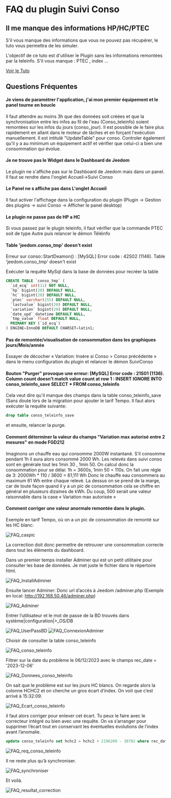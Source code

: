 # FAQ du plugin Suivi Conso

## Il me manque des informations HP/HC/PTEC
S'il vous manque des informations que vous ne pouvez pas récupérer, le tuto vous permettra de les simuler.

L'objectif de ce tuto est d'utiliser le Plugin sans les informations remontées par la teleinfo.
S'il vous manque : PTEC , index ...

[Voir le Tuto](./tutoriel_hp_hc.md)

## Questions Fréquentes

#### Je viens de paramétrer l'application, j'ai mon premier équipement et le panel tourne en boucle
Il faut attendre au moins 3h que des données soit créées et que la synchronisation entre les infos au fil de l'eau (Conso_teleinfo) soient remontées sur les infos du jours (conso_jour). Il est possible de le faire plus rapidement en allant dans le moteur de tâches et en forçant l'exécution manuellement. Il est intitulé "UpdateTable" pour conso.
Controler également qu'il y a au minimum un équipement actif et vérifier que celui-ci a bien une consommation qui évolue.

#### Je ne trouve pas le Widget dans le Dashboard de Jeedom
Le plugin ne s'affiche pas sur le Dashboard de Jeedom mais dans un panel. Il faut se rendre dans l'onglet Accueil->Suivi Conso

#### Le Panel ne s affiche pas dans L'onglet Accueil
Il faut activer l'affichage dans la configuration du plugin (Plugin -> Gestion des plugins -> suivi Conso -> Afficher le panel desktop)

#### Le plugin ne passe pas de HP a HC
Si vous passez par le plugin teleinfo, il faut vérifier que la commande PTEC soit de type Autre puis relancer le démon Téléinfo

#### Table 'jeedom.conso_tmp' doesn't exist
Erreur sur conso::StartDeamon() : [MySQL] Error code : 42S02 (1146). Table 'jeedom.conso_tmp' doesn't exist

Exécuter la requête MySql dans la base de données pour recréer la table

```sql
CREATE TABLE `conso_tmp` (
  `id_ecq` int(11) NOT NULL,
  `hp` bigint(20) DEFAULT NULL,
  `hc` bigint(20) DEFAULT NULL,
  `ptec` varchar(255) DEFAULT NULL,
  `lastvalue` bigint(20) DEFAULT NULL,
  `variation` bigint(20) DEFAULT NULL,
  `date_upd` datetime DEFAULT NULL,
  `tmp_value` float DEFAULT NULL,
  PRIMARY KEY (`id_ecq`)
) ENGINE=InnoDB DEFAULT CHARSET=latin1;
```
#### Pas de remontée/visualisation de consommation dans les graphiques jours/Mois/année
Essayer de décocher « Variation: Insère si Conso > Conso précédente » dans le menu configuration du plugin et relancer le démon SuiviConso

#### Bouton "Purger" provoque une erreur: [MySQL] Error code : 21S01 (1136). Column count doesn’t match value count at row 1 : INSERT IGNORE INTO conso_teleinfo_save SELECT * FROM conso_teleinfo
Cela veut dire qu'il manque des champs dans la table conso_teleinfo_save (Sans doute lors de la migration pour ajouter le tarif Tempo. Il faut alors exécuter la requête suivante:
```sql
drop table conso_teleinfo_save
```
et ensuite, relancer la purge.

#### Comment déterminer la valeur du champs "Variation max autorisé entre 2 mesures" en mode FGD212
Imaginons un chauffe eau qui consomme 2000W instantané. S’il consomme pendant 1h il aura alors consommé 2000 Wh. Les relevés dans suivi conso sont en générale tout les 1min 30 , 1min 50. On calcul donc la consommation pour se délai: 1h = 3600s, 1min 50 = 110s. On fait une régle de 3:
2000Wh * 110 / 3600 = 61,111 Wh
Donc le chauffe eau consommera au maximum 61 Wh entre chaque relevé. La dessus on se prend de la marge, car de toute façon quand il y a un pic de consommation cela se chiffre en général en plusieurs dizaines de kWh. Du coup, 500 serait une valeur raisonnable dans la case « Variation max autorisée »

#### Comment corriger une valeur anormale remontée dans le plugin.
Exemple en tarif Tempo, où on a un pic de consommation de remonté sur les HC blanc:

![FAQ_caspic](../images/caspic.png)

La correction doit donc permettre de retrouver une consommation correcte dans tout les éléments du dashboard.

Dans un premier temps installer Adminer qui est un petit utilitaire pour consulter les base de données. Je met juste le fichier dans le répertoire html.

![FAQ_InstallAdminer](../images/InstallAdminer.png)

Ensuite lancer Adminer:
Donc url d’accès à Jeedom /adminer.php (Exemple en local: http://192.168.50.46/adminer.php)

![FAQ_Adminer](../images/FAQ_Adminer.png)

Entrer l’utilisateur et le mot de passe de la BD trouvés dans système|configuration|>_OS/DB

![FAQ_UserPassBD](../images/UserPassBD.png)
![FAQ_ConnexionAdminer](../images/ConnexionAdminer.png)

Choisir de consulter la table conso_teleinfo

![FAQ_conso_teleinfo](../images/FAQ_conso_teleinfo.png)

Filtrer sur la date du problème le 06/12/2023 avec le champs rec_date = '2023-12-06'

![FAQ_Donnees_conso_teleinfo](../images/FAQ_Donnees_conso_teleinfo.png)

On sait que le problème est sur les jours HC blancs. On regarde alors la colonne HCHC2 et on cherche un gros écart d’index. On voit que c’est arrivé à 15:32:09.

![FAQ_Ecart_conso_teleinfo](../images/FAQ_Ecart_conso_teleinfo.png)

il faut alors corriger pour enlever cet écart. Tu peux le faire avec le correcteur intégré ou bien avec une requête. On va s’arranger pour supprimer l’écart tout en conservant les éventuelles évolutions de l’index avant l’anomalie.
```sql
update conso_teleinfo set hchc2 = hchc2 + 2196209 - 30702 where rec_date = '2023-12-06' and id_equipement = 379 and rec_time <= '15:31:07'
```

![FAQ_req_conso_teleinfo](../images/FAQ_req_conso_teleinfo.png)

Il ne reste plus qu’à synchroniser.

![FAQ_synchroniser](../images/FAQ_synchroniser.png)

Et voilà.

![FAQ_resultat_correction](../images/FAQ_resultat_correction.png)
